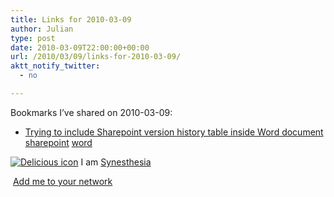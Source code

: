 ```yaml
---
title: Links for 2010-03-09
author: Julian
type: post
date: 2010-03-09T22:00:00+00:00
url: /2010/03/09/links-for-2010-03-09/
aktt_notify_twitter:
  - no

---
```

Bookmarks I&#8217;ve shared on 2010-03-09:

  * [Trying to include Sharepoint version history table inside Word document][1] 
    [sharepoint][2] [word][3] </li> </ul> 
    
    <p class="deliciouslink">
      <a href="https://del.icio.us/synesthesia" title="See all my bookmarks on del.icio.us"><img src="https://www.synesthesia.co.uk/images/deliciousicon.jpg" alt="Delicious icon" /></a>&nbsp;I am <a href="https://del.icio.us/synesthesia" title="See all my bookmarks on del.icio.us">Synesthesia</a>
    </p>
    
    <p class="deliciouslink">
      <a href="https://del.icio.us/network?add=synesthesia" title="Add me to your del.icio.us network"><img src="https://www.synesthesia.co.uk/images/add.gif" alt="" /></a>&nbsp;<a href="https://del.icio.us/network?add=synesthesia" title="Add me to your del.icio.us network">Add me to your network</a>
    </p>

 [1]: https://social.msdn.microsoft.com/Forums/en-US/sharepointecm/thread/4ccf8421-e425-44a8-a29f-cd22a016557f
 [2]: https://delicious.com/synesthesia/sharepoint
 [3]: https://delicious.com/synesthesia/word